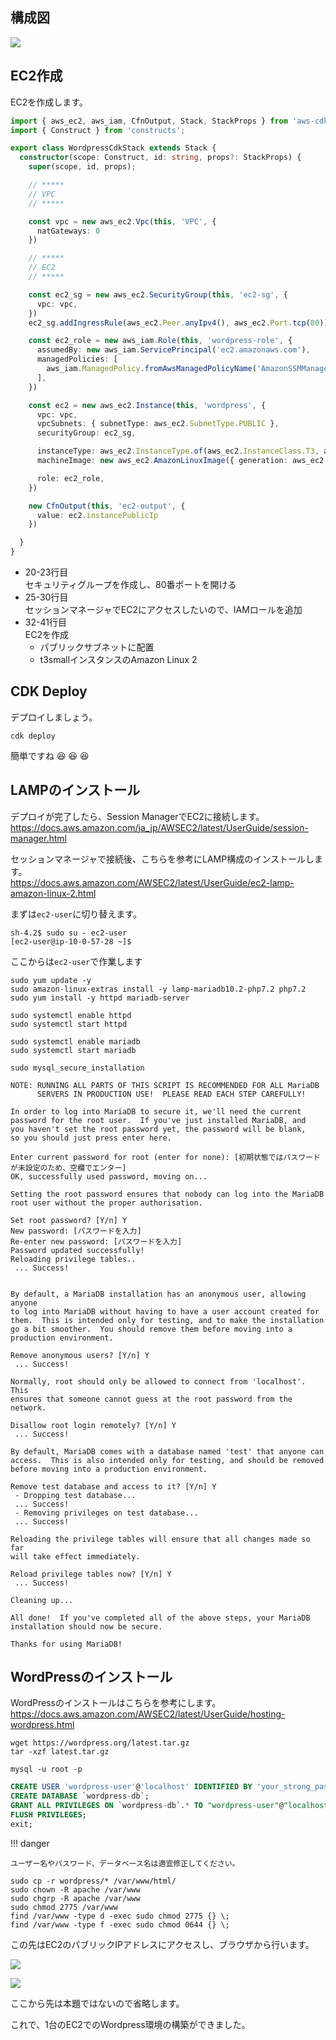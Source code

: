 ## 構成図

![](images/architectuture-ec2.drawio.svg)

## EC2作成

EC2を作成します。

```typescript title="wordpress-cdk/lib/wordpress-cdk-stack.ts" hl_lines="1 20-23 25-30 32-41 43-45" linenums="1"
import { aws_ec2, aws_iam, CfnOutput, Stack, StackProps } from 'aws-cdk-lib';
import { Construct } from 'constructs';

export class WordpressCdkStack extends Stack {
  constructor(scope: Construct, id: string, props?: StackProps) {
    super(scope, id, props);

    // *****
    // VPC
    // *****

    const vpc = new aws_ec2.Vpc(this, 'VPC', {
      natGateways: 0
    })

    // *****
    // EC2
    // *****

    const ec2_sg = new aws_ec2.SecurityGroup(this, 'ec2-sg', {
      vpc: vpc,
    })
    ec2_sg.addIngressRule(aws_ec2.Peer.anyIpv4(), aws_ec2.Port.tcp(80))

    const ec2_role = new aws_iam.Role(this, 'wordpress-role', {
      assumedBy: new aws_iam.ServicePrincipal('ec2.amazonaws.com'),
      managedPolicies: [
        aws_iam.ManagedPolicy.fromAwsManagedPolicyName('AmazonSSMManagedInstanceCore'),
      ],
    })

    const ec2 = new aws_ec2.Instance(this, 'wordpress', {
      vpc: vpc,
      vpcSubnets: { subnetType: aws_ec2.SubnetType.PUBLIC },
      securityGroup: ec2_sg,

      instanceType: aws_ec2.InstanceType.of(aws_ec2.InstanceClass.T3, aws_ec2.InstanceSize.SMALL),
      machineImage: new aws_ec2.AmazonLinuxImage({ generation: aws_ec2.AmazonLinuxGeneration.AMAZON_LINUX_2 }),

      role: ec2_role,
    })

    new CfnOutput(this, 'ec2-output', {
      value: ec2.instancePublicIp
    })

  }
}
```

* 20-23行目  
    セキュリティグループを作成し、80番ポートを開ける
* 25-30行目  
    セッションマネージャでEC2にアクセスしたいので、IAMロールを追加
* 32-41行目  
    EC2を作成  
    * パブリックサブネットに配置  
    * t3smallインスタンスのAmazon Linux 2

## CDK Deploy

デプロイしましょう。

```terminal title="ターミナル"
cdk deploy
```

簡単ですね :laughing: :laughing: :laughing:

## LAMPのインストール

デプロイが完了したら、Session ManagerでEC2に接続します。  
https://docs.aws.amazon.com/ja_jp/AWSEC2/latest/UserGuide/session-manager.html

セッションマネージャで接続後、こちらを参考にLAMP構成のインストールします。  
https://docs.aws.amazon.com/AWSEC2/latest/UserGuide/ec2-lamp-amazon-linux-2.html

まずは`ec2-user`に切り替えます。

```terminal title="ターミナル"
sh-4.2$ sudo su - ec2-user
[ec2-user@ip-10-0-57-28 ~]$
```

ここからは`ec2-user`で作業します

```terminal title="Apache/MariaDB/PHPのインストール"
sudo yum update -y
sudo amazon-linux-extras install -y lamp-mariadb10.2-php7.2 php7.2
sudo yum install -y httpd mariadb-server
```

```terminal title="Apacheの起動"
sudo systemctl enable httpd
sudo systemctl start httpd
```

```terminal title="MariaDBの起動"
sudo systemctl enable mariadb
sudo systemctl start mariadb
```

```terminal title="MariaDBの初期設定"
sudo mysql_secure_installation
```
```
NOTE: RUNNING ALL PARTS OF THIS SCRIPT IS RECOMMENDED FOR ALL MariaDB
      SERVERS IN PRODUCTION USE!  PLEASE READ EACH STEP CAREFULLY!

In order to log into MariaDB to secure it, we'll need the current
password for the root user.  If you've just installed MariaDB, and
you haven't set the root password yet, the password will be blank,
so you should just press enter here.

Enter current password for root (enter for none): [初期状態ではパスワードが未設定のため、空欄でエンター]
OK, successfully used password, moving on...

Setting the root password ensures that nobody can log into the MariaDB
root user without the proper authorisation.

Set root password? [Y/n] Y
New password: [パスワードを入力]
Re-enter new password: [パスワードを入力]
Password updated successfully!
Reloading privilege tables..
 ... Success!


By default, a MariaDB installation has an anonymous user, allowing anyone
to log into MariaDB without having to have a user account created for
them.  This is intended only for testing, and to make the installation
go a bit smoother.  You should remove them before moving into a
production environment.

Remove anonymous users? [Y/n] Y
 ... Success!

Normally, root should only be allowed to connect from 'localhost'.  This
ensures that someone cannot guess at the root password from the network.

Disallow root login remotely? [Y/n] Y
 ... Success!

By default, MariaDB comes with a database named 'test' that anyone can
access.  This is also intended only for testing, and should be removed
before moving into a production environment.

Remove test database and access to it? [Y/n] Y
 - Dropping test database...
 ... Success!
 - Removing privileges on test database...
 ... Success!

Reloading the privilege tables will ensure that all changes made so far
will take effect immediately.

Reload privilege tables now? [Y/n] Y
 ... Success!

Cleaning up...

All done!  If you've completed all of the above steps, your MariaDB
installation should now be secure.

Thanks for using MariaDB!
```

## WordPressのインストール

WordPressのインストールはこちらを参考にします。
https://docs.aws.amazon.com/AWSEC2/latest/UserGuide/hosting-wordpress.html

```terminal title="WordPressの取得"
wget https://wordpress.org/latest.tar.gz
tar -xzf latest.tar.gz
```

```terminal title="MariaDBのユーザーを作成"
mysql -u root -p
```

```sql
CREATE USER 'wordpress-user'@'localhost' IDENTIFIED BY 'your_strong_password';
CREATE DATABASE `wordpress-db`;
GRANT ALL PRIVILEGES ON `wordpress-db`.* TO "wordpress-user"@"localhost";
FLUSH PRIVILEGES;
exit;
```

!!! danger

    ユーザー名やパスワード、データベース名は適宜修正してください。


```terminal title="Wordpressのインストール"
sudo cp -r wordpress/* /var/www/html/
sudo chown -R apache /var/www
sudo chgrp -R apache /var/www
sudo chmod 2775 /var/www
find /var/www -type d -exec sudo chmod 2775 {} \;
find /var/www -type f -exec sudo chmod 0644 {} \;
```

この先はEC2のパブリックIPアドレスにアクセスし、ブラウザから行います。

![](images/wordpress-1.png)

![](images/wordpress-2.png)

ここから先は本題ではないので省略します。

これで、1台のEC2でのWordpress環境の構築ができました。
